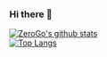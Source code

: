### Hi there 👋
[![ZeroGo's github stats](https://github-readme-stats.vercel.app/api?username=z7workbench&theme=radical)](https://github.com/anuraghazra/github-readme-stats)  
[![Top Langs](https://github-readme-stats.vercel.app/api/top-langs/?username=z7workbench&theme=gruvbox&layout=compact)](https://github.com/anuraghazra/github-readme-stats)  

<!--
**z7workbench/z7workbench** is a ✨ _special_ ✨ repository because its `README.md` (this file) appears on your GitHub profile.

Here are some ideas to get you started:

- 🔭 I’m currently working on ...
- 🌱 I’m currently learning ...
- 👯 I’m looking to collaborate on ...
- 🤔 I’m looking for help with ...
- 💬 Ask me about ...
- 📫 How to reach me: ...
- 😄 Pronouns: ...
- ⚡ Fun fact: ...
-->
